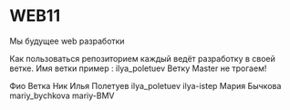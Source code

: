 # WEB11
Мы будущее web разработки


Как пользоваться репозиторием
каждый ведёт разработку в своей ветке. Имя ветки пример : ilya_poletuev
Ветку Master не трогаем!



Фио				      Ветка		        Ник
Илья Полетуев   ilya_poletuev   ilya-istep
Мария Бычкова   mariy_bychkova  mariy-BMV


